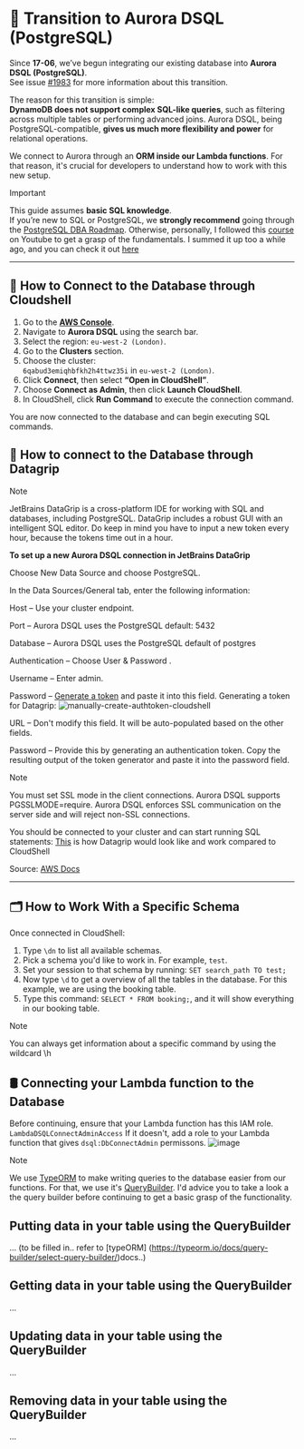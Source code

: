 # 🔄 Transition to Aurora DSQL (PostgreSQL)

Since **17-06**, we’ve begun integrating our existing database into **Aurora DSQL (PostgreSQL)**.  
See issue [#1983](https://github.com/domits1/Domits/issues/1983) for more information about this transition.

The reason for this transition is simple:  
**DynamoDB does not support complex SQL-like queries**, such as filtering across multiple tables or performing advanced joins. Aurora DSQL, being PostgreSQL-compatible, **gives us much more flexibility and power** for relational operations.

We connect to Aurora through an **ORM inside our Lambda functions**. For that reason, it's crucial for developers to understand how to work with this new setup.

> [!IMPORTANT]
> This guide assumes **basic SQL knowledge**.  
> If you’re new to SQL or PostgreSQL, we **strongly recommend** going through the [PostgreSQL DBA Roadmap](https://roadmap.sh/postgresql-dba).
> Otherwise, personally, I followed this [course](https://www.youtube.com/watch?v=HXV3zeQKqGY) on Youtube to get a grasp of the fundamentals. 
> I summed it up too a while ago, and you can check it out [here](https://github.com/Bambaclad1/Bambaclad1/wiki/SQL-Fundamentals-Summary)

---

## 🚀 How to Connect to the Database through Cloudshell

1. Go to the [**AWS Console**](https://console.aws.amazon.com/).
2. Navigate to **Aurora DSQL** using the search bar.
3. Select the region: `eu-west-2 (London)`.
4. Go to the **Clusters** section.
5. Choose the cluster:  
   `6qabud3emiqhbfkh2h4ttwz35i` in `eu-west-2 (London)`.
6. Click **Connect**, then select **“Open in CloudShell”**.
7. Choose **Connect as Admin**, then click **Launch CloudShell**.
8. In CloudShell, click **Run Command** to execute the connection command.

You are now connected to the database and can begin executing SQL commands.

## 🚀 How to connect to the Database through Datagrip 
> [!NOTE]
> JetBrains DataGrip is a cross-platform IDE for working with SQL and databases, including PostgreSQL. DataGrip includes a robust GUI with an intelligent SQL editor. 
> Do keep in mind you have to input a new token every hour, because the tokens time out in a hour.

**To set up a new Aurora DSQL connection in JetBrains DataGrip**

Choose New Data Source and choose PostgreSQL.

In the Data Sources/General tab, enter the following information:

Host – Use your cluster endpoint.

Port – Aurora DSQL uses the PostgreSQL default: 5432

Database – Aurora DSQL uses the PostgreSQL default of postgres

Authentication – Choose User & Password .

Username – Enter admin.

Password – [Generate a token](https://docs.aws.amazon.com/aurora-dsql/latest/userguide/SECTION_authentication-token.html) and paste it into this field.
Generating a token for Datagrip:
![manually-create-authtoken-cloudshell](https://github.com/user-attachments/assets/9d27d799-f838-4836-84dc-726c07f9a90f)

URL – Don't modify this field. It will be auto-populated based on the other fields.

Password – Provide this by generating an authentication token. Copy the resulting output of the token generator and paste it into the password field.

> [!Note]
> You must set SSL mode in the client connections. Aurora DSQL supports PGSSLMODE=require. Aurora DSQL enforces SSL communication on the server side and will reject non-SSL connections.

You should be connected to your cluster and can start running SQL statements:
[This](https://github.com/user-attachments/assets/97521754-dd94-4755-91ef-50c6cf4590db) is how Datagrip would look like and work compared to CloudShell 

Source: [AWS Docs](https://docs.aws.amazon.com/aurora-dsql/latest/userguide/getting-started.html)

---

## 🗂️ How to Work With a Specific Schema

Once connected in CloudShell:

1. Type `\dn` to list all available schemas.
2. Pick a schema you'd like to work in. For example, `test`.
3. Set your session to that schema by running: `SET search_path TO test;`
4. Now type `\d` to get a overview of all the tables in the database. For this example, we are using the booking table.
5. Type this command: `SELECT * FROM booking;`, and it will show everything in our booking table.

>[!NOTE]
> You can always get information about a specific command by using the wildcard \h

## 🛢️ Connecting your Lambda function to the Database
Before continuing, ensure that your Lambda function has this IAM role. `LambdaDSQLConnectAdminAccess`
If it doesn't, add a role to your Lambda function that gives `dsql:DbConnectAdmin` permissons.
![image](https://github.com/user-attachments/assets/a167f369-d3f7-4c7a-b069-4bd9c9cf3094)

> [!Note]
> We use [TypeORM](https://typeorm.io/) to make writing queries to the database easier from our functions. For that, we use it's [QueryBuilder](https://typeorm.io/docs/query-builder/select-query-builder/). I'd advice you to take a look a the query builder before continuing to get a basic grasp of the functionality.

## Putting data in your table using the QueryBuilder
... (to be filled in.. refer to [typeORM] (https://typeorm.io/docs/query-builder/select-query-builder/)docs..)
## Getting data in your table using the QueryBuilder
...

## Updating data in your table using the QueryBuilder
...

## Removing data in your table using the QueryBuilder
...